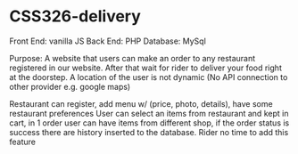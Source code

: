 ﻿# CSS326-delivery

Front End: vanilla JS
Back End: PHP
Database: MySql

Purpose: A website that users can make an order to any restaurant registered in our website. After that wait for rider to deliver your food right at the doorstep.
A location of the user is not dynamic (No API connection to other provider e.g. google maps)

Restaurant can register, add menu w/ (price, photo, details), have some restaurant preferences
User can select an items from restaurant and kept in cart, in 1 order user can have items from different shop, if the order status is success there are history inserted to the database.
Rider no time to add this feature
